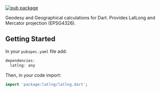 [![pub package](https://img.shields.io/pub/v/latlng.svg)](https://pub.dartlang.org/packages/latlng)

Geodesy and Geographical calculations for Dart. Provides LatLong and Mercator projection (EPSG4326).

## Getting Started

In your `pubspec.yaml` file add:

```dart
dependencies:
  latlng: any
```

Then, in your code import:

```dart
import 'package:latlng/latlng.dart';
```
